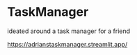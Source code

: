 # TaskManager

ideated around a task manager for a friend

https://adrianstaskmanager.streamlit.app/

